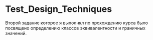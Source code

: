 # Test_Design_Techniques
Второй задание которое я выполнял по прохождению курса было посвящено определению классов эквивалентности и граничных значений.
